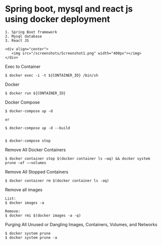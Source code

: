   # Spring boot, mysql and react js using docker deployment

    1. Spring Boot framework
    2. Mysql database
    3. React JS
    
    <div align="center">
       <img src="/screenshots/Screenshot1.png" width="400px"></img>
    </div>
    
   
  Exec to Container 
  
    $ docker exec -i -t ${CONTAINER_ID} /bin/sh
    
  Docker 
    
    $ docker run ${CONTAINER_ID}  
    
  Docker Compose
    
    $ docker-compose up -d
    
    or 
    
    $ docker-compose up -d --build
    
    
    $ docker-compose stop


  Remove All Docker Containers
   
    $ docker container stop $(docker container ls –aq) && docker system prune –af ––volumes

  Remove All Stopped Containers
  
    $ docker container rm $(docker container ls -aq)


  Remove all images
  
    List:
    $ docker images -a
    
    Remove:
    $ docker rmi $(docker images -a -q)

  Purging All Unused or Dangling Images, Containers, Volumes, and Networks
  
    $ docker system prune
    $ docker system prune -a
